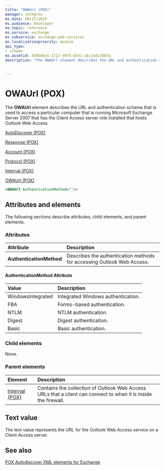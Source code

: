 ```yaml
---
title: "OWAUrl (POX)"
manager: sethgros
ms.date: 09/17/2015
ms.audience: Developer
ms.topic: reference
ms.service: exchange
ms.subservice: exchange-web-services
ms.localizationpriority: medium
api_type:
- schema
ms.assetid: 450b86a1-1722-49f5-b541-16c1edc3db7a
description: "The OWAUrl element describes the URL and authentication schema that is used to access a particular computer that is running Microsoft Exchange Server 2007 that has the Client Access server role installed that hosts Outlook Web Access."
 
 
---
```


# OWAUrl (POX)

The **OWAUrl** element describes the URL and authentication schema that is used to access a particular computer that is running Microsoft Exchange Server 2007 that has the Client Access server role installed that hosts Outlook Web Access. 
  
[AutoDiscover (POX)](autodiscover-pox.md)
  
[Response (POX)](response-pox.md)
  
[Account (POX)](account-pox.md)
  
[Protocol (POX)](protocol-pox.md)
  
[Internal (POX)](internal-pox.md)
  
[OWAUrl (POX)](owaurl-pox.md)
  
```xml
<OWAUrl AuthenticationMethod=""/>
```

## Attributes and elements

The following sections describe attributes, child elements, and parent elements.
  
### Attributes

|**Attribute**|**Description**|
|:-----|:-----|
|**AuthenticationMethod** <br/> |Describes the authentication methods for accessing Outlook Web Access.  <br/> |
   
#### AuthenticationMethod Attribute

|**Value**|**Description**|
|:-----|:-----|
|WindowsIntegrated  <br/> |Integrated Windows authentication.  <br/> |
|FBA  <br/> |Forms-based authentication.  <br/> |
|NTLM  <br/> |NTLM authentication.  <br/> |
|Digest  <br/> |Digest authentication.  <br/> |
|Basic  <br/> |Basic authentication.  <br/> |
   
### Child elements

None.
  
### Parent elements

|**Element**|**Description**|
|:-----|:-----|
|[Internal (POX)](internal-pox.md) <br/> |Contains the collection of Outlook Web Access URLs that a client can connect to when it is inside the firewall.  <br/> |
   
## Text value

The text value represents the URL for the Outlook Web Access service on a Client Access server.
  
## See also



[POX Autodiscover XML elements for Exchange](pox-autodiscover-xml-elements-for-exchange.md)

